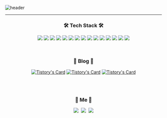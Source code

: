 ![header](https://capsule-render.vercel.app/api?type=soft&color=auto&height=150&section=header&text=ChangminKim&fontSize=70&animation=twinkling)

<hr>
<h3 align="center">🛠 Tech Stack 🛠</h3>

<p align="center">
  <img src="https://img.shields.io/badge/Python-3776AB?style=for-the-badge&logo=Python&logoColor=white">
  <img src="https://img.shields.io/badge/Tensorflow-FF6F00?style=for-the-badge&logo=Tensorflow&logoColor=white"/>
  <img src="https://img.shields.io/badge/Keras-D00000?style=for-the-badge&logo=Keras&logoColor=white"/>
  <img src="https://img.shields.io/badge/PyTorch-EE4C2C?style=for-the-badge&logo=PyTorch&logoColor=white">
  <img src="https://img.shields.io/badge/NumPy-013243?style=for-the-badge&logo=NumPy&logoColor=white">
  <img src="https://img.shields.io/badge/OpenCV-5C3EE8?style=for-the-badge&logo=OpenCV&logoColor=white">
  <img src="https://img.shields.io/badge/Selenium-43B02A?style=for-the-badge&logo=Selenium&logoColor=white">
  <img src="https://img.shields.io/badge/Dlib-4008000?style=for-the-badge&logo=Dlib&logoColor=black">
  <img src="https://img.shields.io/badge/Django-092E20?style=for-the-badge&logo=Django&logoColor=white">
  
  <img src="https://img.shields.io/badge/Flask-000000?style=for-the-badge&logo=Flask&logoColor=white">
  <img src="https://img.shields.io/badge/RabbitMQ-FF6600?style=for-the-badge&logo=RabbitMQ&logoColor=white">
  <img src="https://img.shields.io/badge/Celery-37814A?style=for-the-badge&logo=Celery&logoColor=white">
  
  <img src="https://img.shields.io/badge/mysql-4479A1?style=for-the-badge&logo=mysql&logoColor=white">
  <img src="https://img.shields.io/badge/Amazon RDS-527FFF?style=for-the-badge&logo=Amazon RDS&logoColor=white">
  <img src="https://img.shields.io/badge/Amazon S3-569A31?style=for-the-badge&logo=Amazon S3&logoColor=white">
</p>

<br>

<h3 align="center">🌳 Blog 🌳</h3>

<div align="center">
  
  [![Tistory's Card](https://github-readme-tistory-card.vercel.app/api?name=ckdals29672&postId=12)](https://ckdals29672.tistory.com/12)
  [![Tistory's Card](https://github-readme-tistory-card.vercel.app/api?name=ckdals29672&postId=26)](https://ckdals29672.tistory.com/26)
  [![Tistory's Card](https://github-readme-tistory-card.vercel.app/api?name=ckdals29672&postId=32)](https://ckdals29672.tistory.com/32)
</div>
  
  
<br>
<br>
<h3 align="center"> 🧸 Me 🧸 </h3>
<p align="center">
  <a href="http://ckdals29672.tistory.com"><img src="https://img.shields.io/badge/Tistory-11B48A?style=flat-square&logo=Tistory&logoColor=white&link=http://ckdals29672.tistory.com"/></a>&nbsp
  <a href="https://boatneck-romano-504.notion.site/Deep-learning-Developer-a42664ed1e9b42359bddbbe31fedb645"><img src="https://img.shields.io/badge/Notion-000000?style=flat-square&logo=Notion&logoColor=white&link=https://boatneck-romano-504.notion.site/Deep-learning-Developer-a42664ed1e9b42359bddbbe31fedb645"/></a>&nbsp
  <a href="mailto:ckd29672@naver.com"><img src="https://img.shields.io/badge/NAVER-03C75A?style=flat-square&logo=NAVER&logoColor=white&link=ckd29672@naver.com"/></a>

</p>
<br>



